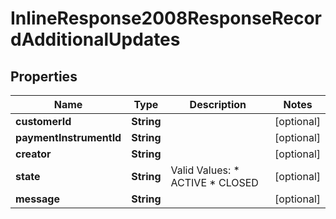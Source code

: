 
# InlineResponse2008ResponseRecordAdditionalUpdates

## Properties
Name | Type | Description | Notes
------------ | ------------- | ------------- | -------------
**customerId** | **String** |  |  [optional]
**paymentInstrumentId** | **String** |  |  [optional]
**creator** | **String** |  |  [optional]
**state** | **String** | Valid Values:   * ACTIVE   * CLOSED  |  [optional]
**message** | **String** |  |  [optional]



